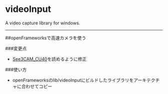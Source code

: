 # videoInput
A video capture library for windows.

---

##openFrameworksで高速カメラを使う

###変更点
* [See3CAM_CU40](https://www.e-consystems.com/OV4682-RGB-IR-USB3-camera.asp)を読めるように修正

###使い方
* openFrameworksのlib/videoInputにビルドしたライブラリをアーキテクチャに合わせてコピー

